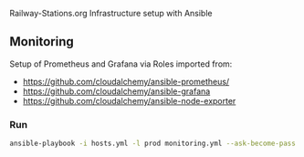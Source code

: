 Railway-Stations.org Infrastructure setup with Ansible

## Monitoring

Setup of Prometheus and Grafana via Roles imported from:

- https://github.com/cloudalchemy/ansible-prometheus/
- https://github.com/cloudalchemy/ansible-grafana
- https://github.com/cloudalchemy/ansible-node-exporter

### Run

```sh
ansible-playbook -i hosts.yml -l prod monitoring.yml --ask-become-pass --ask-vault-pass
```

